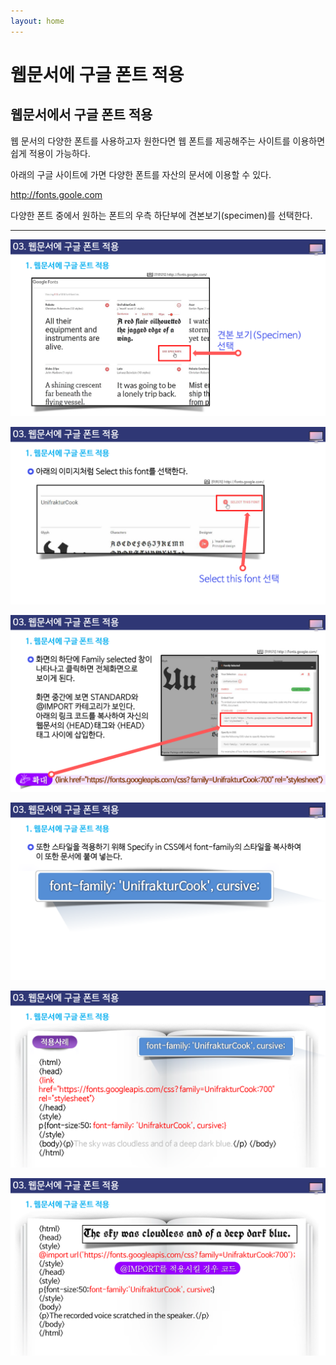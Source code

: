 ```yaml
---
layout: home
---
```


# 웹문서에 구글 폰트 적용



## 웹문서에서 구글 폰트 적용

웹 문서의 다양한 폰트를 사용하고자 원한다면 웹 폰트를 제공해주는 사이트를 이용하면 쉽게 적용이 가능하다.

아래의 구글 사이트에 가면 다양한 폰트를 자산의 문서에 이용할 수 있다.

http://fonts.goole.com



다양한 폰트 중에서 원하는 폰트의 우측 하단부에 견본보기(specimen)를 선택한다.



---


![html511_31](./img/html511_31.png)

![html511_32](./img/html511_32.png)

![html511_33](./img/html511_33.png)

![html511_34](./img/html511_34.png)

![html511_35](./img/html511_35.png)

![html511_36](./img/html511_36.png)